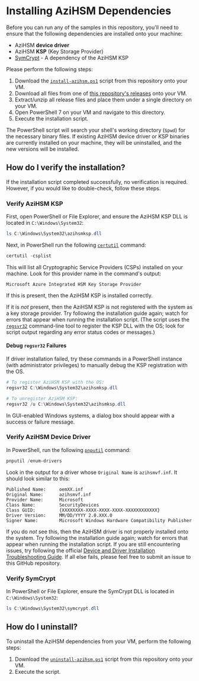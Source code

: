 # Installing AziHSM Dependencies

Before you can run any of the samples in this repository, you'll need to ensure that the following dependencies are installed onto your machine:

* AziHSM **device driver**
* AziHSM **KSP** (Key Storage Provider)
* [SymCrypt](https://github.com/microsoft/SymCrypt) - A dependency of the AziHSM KSP

Please perform the following steps:

1. Download the [`install-azihsm.ps1`](../scripts/install-azihsm.ps1) script from this repository onto your VM.
2. Download all files from one of [this repository's releases](https://github.com/microsoft/AziHSM-Guest/releases) onto your VM.
3. Extract/unzip all release files and place them under a single directory on your VM.
4. Open PowerShell 7 on your VM and navigate to this directory.
5. Execute the installation script.

The PowerShell script will search your shell's working directory (`$pwd`) for the necessary binary files.
If existing AziHSM device driver or KSP binaries are currently installed on your machine, they will be uninstalled, and the new versions will be installed.

## How do I verify the installation?

If the installation script completed successfully, no verification is required.
However, if you would like to double-check, follow these steps.

### Verify AziHSM KSP

First, open PowerShell or File Explorer, and ensure the AziHSM KSP DLL is located in `C:\Windows\System32`:

```powershell
ls C:\Windows\System32\azihsmksp.dll
```

Next, in PowerShell run the following [`certutil`](https://learn.microsoft.com/en-us/windows-server/administration/windows-commands/certutil) command:

```powershell
certutil -csplist
```

This will list all Cryptographic Service Providers (CSPs) installed on your machine.
Look for this provider name in the command's output:

```
Microsoft Azure Integrated HSM Key Storage Provider
```

If this is present, then the AziHSM KSP is installed correctly.

If it is *not* present, then the AziHSM KSP is not registered with the system as a key storage provider.
Try following the installation guide again; watch for errors that appear when running the installation script.
(The script uses the [`regsvr32`](https://learn.microsoft.com/en-us/windows-server/administration/windows-commands/regsvr32) command-line tool to register the KSP DLL with the OS; look for script output regarding any error status codes or messages.)

#### Debug `regsvr32` Failures

If driver installation failed, try these commands in a PowerShell instance (with administrator privileges) to manually debug the KSP registration with the OS.

```powershell
# To register AziHSM KSP with the OS:
regsvr32 C:\Windows\System32\azihsmksp.dll

# To unregister AziHSM KSP:
regsvr32 /u C:\Windows\System32\azihsmksp.dll
```

In GUI-enabled Windows systems, a dialog box should appear with a success or failure message.

### Verify AziHSM Device Driver

In PowerShell, run the following [`pnputil`](https://learn.microsoft.com/en-us/windows-server/administration/windows-commands/pnputil) command:

```powershell
pnputil /enum-drivers
```

Look in the output for a driver whose `Original Name` is `azihsmvf.inf`.
It should look similar to this:

```
Published Name:     oemXX.inf
Original Name:      azihsmvf.inf
Provider Name:      Microsoft
Class Name:         SecurityDevices
Class GUID:         {XXXXXXXX-XXXX-XXXX-XXXX-XXXXXXXXXXXX}
Driver Version:     MM/DD/YYYY 2.0.XXX.0
Signer Name:        Microsoft Windows Hardware Compatibility Publisher
```

If you do *not* see this, then the AziHSM driver is not properly installed onto the system.
Try following the installation guide again; watch for errors that appear when running the installation script.
If you are still encountering issues, try following the official [Device and Driver Installation Troubleshooting Guide](https://learn.microsoft.com/en-us/windows-hardware/drivers/install/troubleshooting-device-and-driver-installations).
If all else fails, please feel free to submit an issue to this GitHub repository.

### Verify SymCrypt

In PowerShell or File Explorer, ensure the SymCrypt DLL is located in `C:\Windows\System32`:

```powershell
ls C:\Windows\System32\symcrypt.dll
```

## How do I uninstall?

To uninstall the AziHSM dependencies from your VM, perform the following steps:

1. Download the [`uninstall-azihsm.ps1`](../scripts/uninstall-azihsm.ps1) script from this repository onto your VM.
2. Execute the script.

